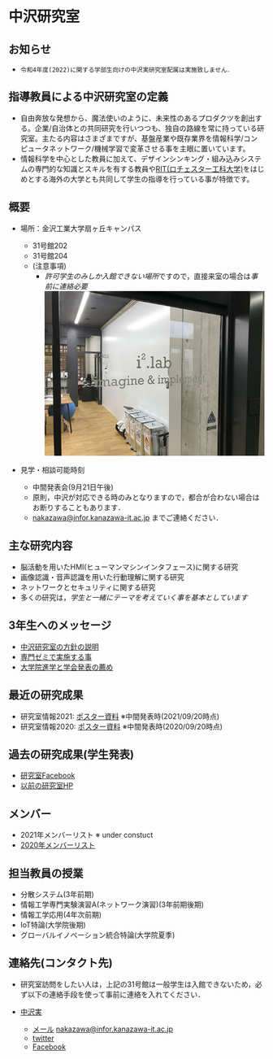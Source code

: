 # 中沢研究室

## お知らせ
- ```令和4年度(2022)に関する学部生向けの中沢実研究室配属は実施致しません．```


## 指導教員による中沢研究室の定義
- 自由奔放な発想から、魔法使いのように、未来性のあるプロダクツを創出する。企業/自治体との共同研究を行いつつも、独自の路線を常に持っている研究室。主たる内容はさまざまですが、基盤産業や既存業界を情報科学/コンピュータネットワーク/機械学習で変革させる事を主眼に置いています。
- 情報科学を中心とした教員に加えて、デザインシンキング・組み込みシステムの専門的な知識とスキルを有する教員や[RIT(ロチェスター工科大学)](https://www.rit.edu/)をはじめとする海外の大学とも共同して学生の指導を行っている事が特徴です。



## 概要
- 場所：金沢工業大学扇ヶ丘キャンパス 
  - 31号館202
  - 31号館204
  - (注意事項)
     - *許可学生のみしか入館できない場所*ですので，直接来室の場合は*事前に連絡必要*
![31-202正面](./images/IMG_9896.JPG)

- 見学・相談可能時刻
  - 中間発表会(9月21日午後)
  - 原則，中沢が対応できる時のみとなりますので，都合が合わない場合はお断りすることもあります．
  - nakazawa@infor.kanazawa-it.ac.jp までご連絡ください．

## 主な研究内容
- 脳活動を用いたHMI(ヒューマンマシンインタフェース)に関する研究
- 画像認識・音声認識を用いた行動理解に関する研究
- ネットワークとセキュリティに関する研究
- 多くの研究は，*学生と一緒にテーマを考えていく事を基本としています*

## 3年生へのメッセージ
- [中沢研究室の方針の説明](message.md)
- [専門ゼミで実施する事](zeminar.md)
- [大学院進学と学会発表の薦め](graduateschool.md)

## 最近の研究成果
- 研究室情報2021: [ポスター資料](midterm2021.md) ※中間発表時(2021/09/20時点)
- 研究室情報2020: [ポスター資料](midterm.md) ※中間発表時(2020/09/20時点)

## 過去の研究成果(学生発表)
- [研究室Facebook](https://www.facebook.com/nakalab/)
- [以前の研究室HP](https://www.kitnet.org/laboratory/)

## メンバー
- 2021年メンバーリスト ※ under constuct
- [2020年メンバーリスト](member2020.md)


## 担当教員の授業
- 分散システム(3年前期)
- 情報工学専門実験演習A(ネットワーク演習)(3年前期後期)
- 情報工学応用(4年次前期)
- IoT特論(大学院後期)
- グローバルイノベーション統合特論(大学院夏季)


## 連絡先(コンタクト先)

- 研究室訪問をしたい人は，上記の31号館は一般学生は入館できないため，必ず以下の連絡手段を使って事前に連絡を入れてください．

- [中沢実](https://researchmap.jp/read0051201)
  - [メール](mailto:nakazawa@infor.kanazawa-it.ac.jp) nakazawa@infor.kanazawa-it.ac.jp
  - [twitter](https://twitter.com/nakazawa)
  - [Facebook](https://www.facebook.com/minoru.nakazawa.kit)
  